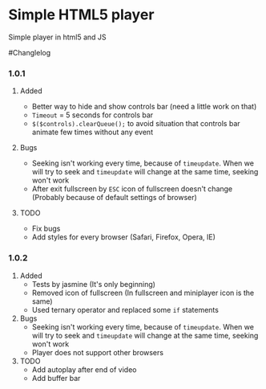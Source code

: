 # Simple HTML5 player
Simple player in html5 and JS

#Changlelog 
### 1.0.1  

1. Added
    - Better way to hide and show controls bar (need a little work on that)
    - `Timeout` = 5 seconds for controls bar
    - `$($controls).clearQueue();` to avoid situation that controls bar animate few times without any event

2. Bugs
    - Seeking isn't working every time, because of `timeupdate`. When we will try to seek and `timeupdate` will change at the same time, seeking won't work
    - After exit fullscreen by `ESC` icon of fullscreen doesn't change (Probably because of default settings of browser)

3. TODO
    - Fix bugs
    - Add styles for every browser (Safari, Firefox, Opera, IE)
    
### 1.0.2

1. Added
    - Tests by jasmine (It's only beginning)
    - Removed icon of fullscreen (In fullscreen and miniplayer icon is the same)
    - Used ternary operator and replaced some `if` statements
2. Bugs
    - Seeking isn't working every time, because of `timeupdate`. When we will try to seek and `timeupdate` will change at the same time, seeking won't work
    - Player does not support other browsers
3. TODO
    - Add autoplay after end of video
    - Add buffer bar
    
    

